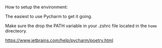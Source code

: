 How to setup the environment:

The easiest to use Pycharm to get it going.

Make sure the drop the PATH variable in your .zshrc file located in the ```home``` directeory.

https://www.jetbrains.com/help/pycharm/poetry.html